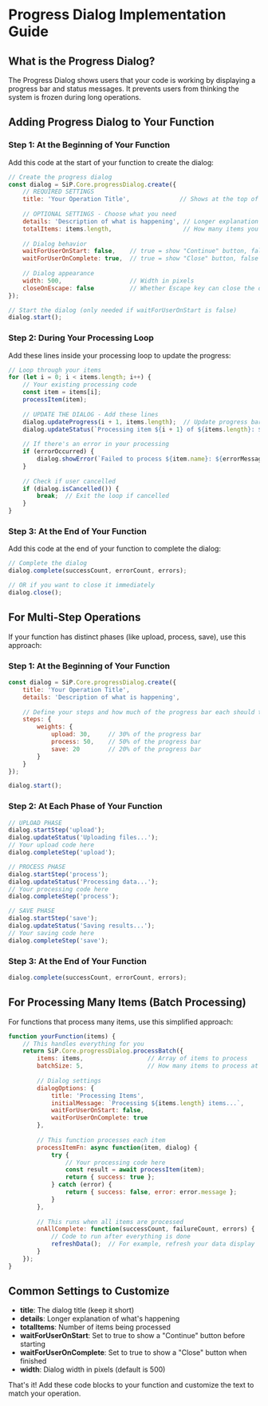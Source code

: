 # Progress Dialog Implementation Guide

## What is the Progress Dialog?

The Progress Dialog shows users that your code is working by displaying a progress bar and status messages. It prevents users from thinking the system is frozen during long operations.

## Adding Progress Dialog to Your Function

### Step 1: At the Beginning of Your Function

Add this code at the start of your function to create the dialog:

```javascript
// Create the progress dialog
const dialog = SiP.Core.progressDialog.create({
    // REQUIRED SETTINGS
    title: 'Your Operation Title',              // Shows at the top of the dialog
    
    // OPTIONAL SETTINGS - Choose what you need
    details: 'Description of what is happening', // Longer explanation text
    totalItems: items.length,                    // How many items you're processing
    
    // Dialog behavior
    waitForUserOnStart: false,    // true = show "Continue" button, false = start immediately
    waitForUserOnComplete: true,  // true = show "Close" button, false = auto-close when done
    
    // Dialog appearance
    width: 500,                   // Width in pixels
    closeOnEscape: false          // Whether Escape key can close the dialog
});

// Start the dialog (only needed if waitForUserOnStart is false)
dialog.start();
```

### Step 2: During Your Processing Loop

Add these lines inside your processing loop to update the progress:

```javascript
// Loop through your items
for (let i = 0; i < items.length; i++) {
    // Your existing processing code
    const item = items[i];
    processItem(item);
    
    // UPDATE THE DIALOG - Add these lines
    dialog.updateProgress(i + 1, items.length);  // Update progress bar
    dialog.updateStatus(`Processing item ${i + 1} of ${items.length}: ${item.name}`);  // Update status text
    
    // If there's an error in your processing
    if (errorOccurred) {
        dialog.showError(`Failed to process ${item.name}: ${errorMessage}`);
    }
    
    // Check if user cancelled
    if (dialog.isCancelled()) {
        break;  // Exit the loop if cancelled
    }
}
```

### Step 3: At the End of Your Function

Add this code at the end of your function to complete the dialog:

```javascript
// Complete the dialog
dialog.complete(successCount, errorCount, errors);

// OR if you want to close it immediately
dialog.close();
```

## For Multi-Step Operations

If your function has distinct phases (like upload, process, save), use this approach:

### Step 1: At the Beginning of Your Function

```javascript
const dialog = SiP.Core.progressDialog.create({
    title: 'Your Operation Title',
    details: 'Description of what is happening',
    
    // Define your steps and how much of the progress bar each should take
    steps: {
        weights: {
            upload: 30,     // 30% of the progress bar
            process: 50,    // 50% of the progress bar
            save: 20        // 20% of the progress bar
        }
    }
});

dialog.start();
```

### Step 2: At Each Phase of Your Function

```javascript
// UPLOAD PHASE
dialog.startStep('upload');
dialog.updateStatus('Uploading files...');
// Your upload code here
dialog.completeStep('upload');

// PROCESS PHASE
dialog.startStep('process');
dialog.updateStatus('Processing data...');
// Your processing code here
dialog.completeStep('process');

// SAVE PHASE
dialog.startStep('save');
dialog.updateStatus('Saving results...');
// Your saving code here
dialog.completeStep('save');
```

### Step 3: At the End of Your Function

```javascript
dialog.complete(successCount, errorCount, errors);
```

## For Processing Many Items (Batch Processing)

For functions that process many items, use this simplified approach:

```javascript
function yourFunction(items) {
    // This handles everything for you
    return SiP.Core.progressDialog.processBatch({
        items: items,                  // Array of items to process
        batchSize: 5,                  // How many items to process at once
        
        // Dialog settings
        dialogOptions: {
            title: 'Processing Items',
            initialMessage: `Processing ${items.length} items...`,
            waitForUserOnStart: false,
            waitForUserOnComplete: true
        },
        
        // This function processes each item
        processItemFn: async function(item, dialog) {
            try {
                // Your processing code here
                const result = await processItem(item);
                return { success: true };
            } catch (error) {
                return { success: false, error: error.message };
            }
        },
        
        // This runs when all items are processed
        onAllComplete: function(successCount, failureCount, errors) {
            // Code to run after everything is done
            refreshData();  // For example, refresh your data display
        }
    });
}
```

## Common Settings to Customize

- **title**: The dialog title (keep it short)
- **details**: Longer explanation of what's happening
- **totalItems**: Number of items being processed
- **waitForUserOnStart**: Set to true to show a "Continue" button before starting
- **waitForUserOnComplete**: Set to true to show a "Close" button when finished
- **width**: Dialog width in pixels (default is 500)

That's it! Add these code blocks to your function and customize the text to match your operation.
